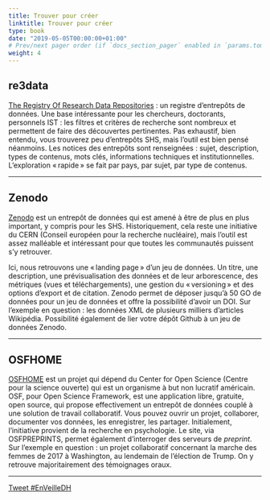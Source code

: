 ```yaml
---
title: Trouver pour créer
linktitle: Trouver pour créer
type: book
date: "2019-05-05T00:00:00+01:00"
# Prev/next pager order (if `docs_section_pager` enabled in `params.toml`)
weight: 4
---
```

## re3data

[The Registry Of Research Data Repositories](https://www.re3data.org/repository/r3d100012348) : un registre d’entrepôts de données. Une base intéressante pour les chercheurs, doctorants, personnels IST : les filtres et critères de recherche sont nombreux et permettent de faire des découvertes pertinentes. Pas exhaustif, bien entendu, vous trouverez peu d’entrepôts SHS, mais l’outil est bien pensé néanmoins. Les notices des entrepôts sont renseignées : sujet, description, types de contenus, mots clés, informations techniques et institutionnelles. L’exploration « rapide » se fait par pays, par sujet, par type de contenus.

***
## Zenodo

[Zenodo](https://zenodo.org/record/3260046#.YGVem-gzZjV) est un entrepôt de données qui est amené à être de plus en plus important, y compris pour les SHS. Historiquement, cela reste une initiative du CERN (Conseil européen pour la recherche nucléaire), mais l’outil est assez malléable et intéressant pour que toutes les communautés puissent s’y retrouver.

Ici, nous retrouvons une « landing page » d’un jeu de données. Un titre, une description, une prévisualisation des données et de leur arborescence, des métriques (vues et téléchargements), une gestion du « versioning » et des options d’export et de citation. Zenodo permet de déposer jusqu’à 50 GO de données pour un jeu de données et offre la possibilité d’avoir un DOI. Sur l’exemple en question : les données XML de plusieurs milliers d’articles Wikipédia. Possibilité également de lier votre dépôt Github à un jeu de données Zenodo.
***
## OSFHOME

[OSFHOME](https://osf.io/5fh58/) est un projet qui dépend du Center for Open Science (Centre pour la science ouverte) qui est un organisme à but non lucratif américain. OSF, pour Open Science Framework, est une application libre, gratuite, open source, qui propose effectivement un entrepôt de données couplé à une solution de travail collaboratif. Vous pouvez ouvrir un projet, collaborer, documenter vos données, les enregistrer, les partager. Initialement, l’initiative provient de la recherche en psychologie. Le site, via OSFPREPRINTS, permet également d’interroger des serveurs de *preprint*. Sur l’exemple en question : un projet collaboratif concernant la marche des femmes de 2017 à Washington, au lendemain de l’élection de Trump. On y retrouve majoritairement des témoignages oraux.
***
<a href="https://twitter.com/intent/tweet?button_hashtag=EnVeilleDH&ref_src=twsrc%5Etfw" class="twitter-hashtag-button" data-show-count="false">Tweet #EnVeilleDH</a><script async src="https://platform.twitter.com/widgets.js" charset="utf-8"></script>



 
